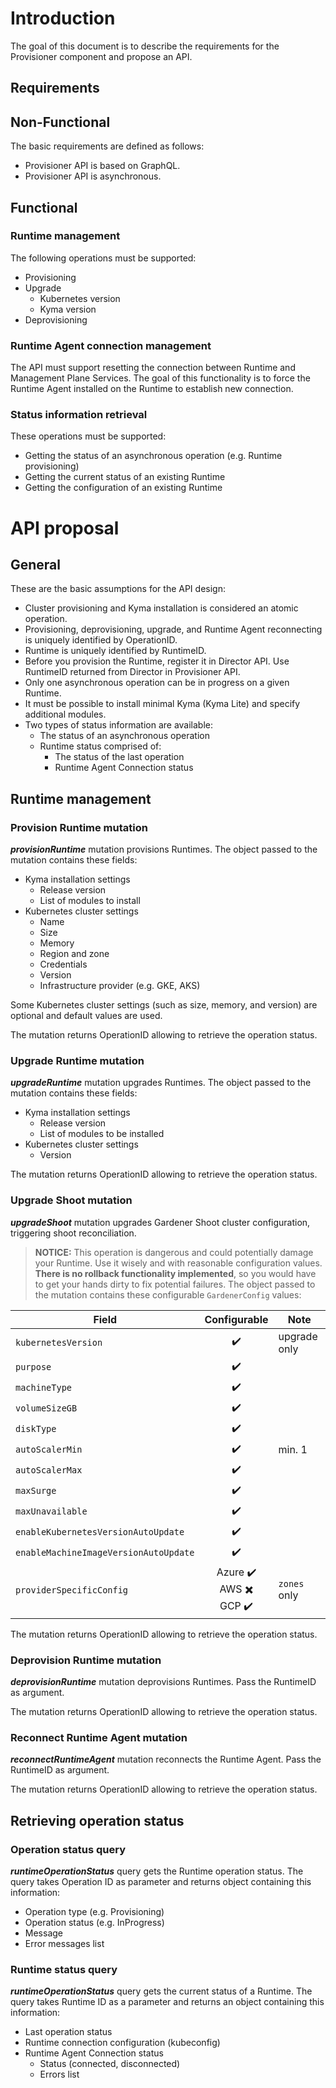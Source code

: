 # Introduction

The goal of this document is to describe the requirements for the Provisioner component and propose an API. 

## Requirements

## Non-Functional

The basic requirements are defined as follows:

- Provisioner API is based on GraphQL. 
- Provisioner API is asynchronous.

## Functional

### Runtime management

The following operations must be supported:

- Provisioning
- Upgrade
  - Kubernetes version
  - Kyma version
- Deprovisioning

### Runtime Agent connection management

The API must support resetting the connection between Runtime and Management Plane Services. The goal of this functionality is to force the Runtime Agent installed on the Runtime to establish new connection.

### Status information retrieval

These operations must be supported:

- Getting the status of an asynchronous operation (e.g. Runtime provisioning)
- Getting the current status of an existing Runtime
- Getting the configuration of an existing Runtime

# API proposal

## General 

These are the basic assumptions for the API design:

- Cluster provisioning and Kyma installation is considered an atomic operation.
- Provisioning, deprovisioning, upgrade, and Runtime Agent reconnecting is uniquely identified by OperationID.
- Runtime is uniquely identified by RuntimeID.
- Before you provision the Runtime, register it in Director API. Use RuntimeID returned from Director in Provisioner API.
- Only one asynchronous operation can be in progress on a given Runtime.  
- It must be possible to install minimal Kyma  (Kyma Lite) and specify additional modules.
- Two types of status information are available:
  - The status of an asynchronous operation
  - Runtime status comprised of:
    - The status of the last operation
    - Runtime Agent Connection status

## Runtime management

### Provision Runtime mutation

***provisionRuntime*** mutation provisions Runtimes. The object passed to the mutation contains these fields:

- Kyma installation settings
  - Release version
  - List of modules to install
- Kubernetes cluster settings
  - Name
  - Size
  - Memory
  - Region and zone
  - Credentials
  - Version
  - Infrastructure provider (e.g. GKE, AKS)

Some Kubernetes cluster settings (such as size, memory, and version) are optional and default values are used.

The mutation returns OperationID allowing to retrieve the operation status.

### Upgrade Runtime mutation

***upgradeRuntime*** mutation upgrades Runtimes. The object passed to the mutation contains these fields:

- Kyma installation settings
  - Release version
  - List of modules to be installed
- Kubernetes cluster settings
  - Version

The mutation returns OperationID allowing to retrieve the operation status.

### Upgrade Shoot mutation

***upgradeShoot*** mutation upgrades Gardener Shoot cluster configuration, triggering shoot reconciliation.

>**NOTICE:** This operation is dangerous and could potentially damage your Runtime. Use it wisely and with reasonable configuration values. **There is no rollback functionality implemented**, so you would have to get your hands dirty to fix potential failures.
The object passed to the mutation contains these configurable `GardenerConfig` values:

| Field                                 |                                       Configurable                                       | Note         |
| ------------------------------------- | :--------------------------------------------------------------------------------------: | ------------ |
| `kubernetesVersion`                   |                                    :heavy_check_mark:                                    | upgrade only |
| `purpose`                             |                                    :heavy_check_mark:                                    |              |
| `machineType`                         |                                    :heavy_check_mark:                                    |              |
| `volumeSizeGB`                        |                                    :heavy_check_mark:                                    |              |
| `diskType`                            |                                    :heavy_check_mark:                                    |              |
| `autoScalerMin`                       |                                    :heavy_check_mark:                                    | min. 1       |
| `autoScalerMax`                       |                                    :heavy_check_mark:                                    |              |
| `maxSurge`                            |                                    :heavy_check_mark:                                    |              |
| `maxUnavailable`                      |                                    :heavy_check_mark:                                    |              |
| `enableKubernetesVersionAutoUpdate`   |                                    :heavy_check_mark:                                    |              |
| `enableMachineImageVersionAutoUpdate` |                                    :heavy_check_mark:                                    |              |
| `providerSpecificConfig`              | Azure :heavy_check_mark: <br/> AWS :heavy_multiplication_x: <br/> GCP :heavy_check_mark: | `zones` only |

The mutation returns OperationID allowing to retrieve the operation status.

### Deprovision Runtime mutation

***deprovisionRuntime*** mutation deprovisions Runtimes. Pass the RuntimeID as argument. 

The mutation returns OperationID allowing to retrieve the operation status.

### Reconnect Runtime Agent mutation

***reconnectRuntimeAgent*** mutation reconnects the Runtime Agent. Pass the RuntimeID as argument. 

The mutation returns OperationID allowing to retrieve the operation status.

## Retrieving operation status

### Operation status query

***runtimeOperationStatus*** query gets the Runtime operation status. The query takes Operation ID as parameter and returns object containing this information:

- Operation type (e.g. Provisioning)
- Operation status (e.g. InProgress)
- Message
- Error messages list

### Runtime status query

***runtimeOperationStatus*** query gets the current status of a Runtime. The query takes Runtime ID as a parameter and returns an object containing this information:

- Last operation status
- Runtime connection configuration (kubeconfig)
- Runtime Agent Connection status
  - Status (connected, disconnected)
  - Errors list